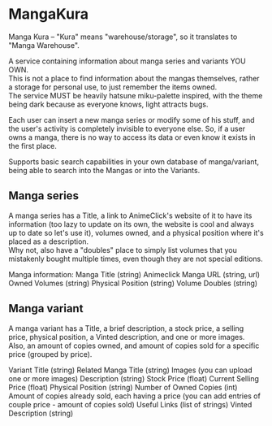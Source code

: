 # MangaKura
Manga Kura – "Kura" means "warehouse/storage", so it translates to "Manga Warehouse".  

A service containing information about manga series and variants YOU OWN.  
This is not a place to find information about the mangas themselves, rather a storage for personal use, to just remember the items owned.  
The service MUST be heavily hatsune miku-palette inspired, with the theme being dark because as everyone knows, light attracts bugs.

Each user can insert a new manga series or modify some of his stuff, and the user's activity is completely invisible to everyone else.
So, if a user owns a manga, there is no way to access its data or even know it exists in the first place.

Supports basic search capabilities in your own database of manga/variant, being able to search into the Mangas or into the Variants.

## Manga series
A manga series has a Title, a link to AnimeClick's website of it to have its information (too lazy to update on its own, the website is cool and always up to date so let's use it), volumes owned, and a physical position where it's placed as a description.  
Why not, also have a "doubles" place to simply list volumes that you mistakenly bought multiple times, even though they are not special editions.

Manga information:
Manga Title (string)
Animeclick Manga URL (string, url)
Owned Volumes (string)
Physical Position (string)
Volume Doubles (string)


## Manga variant
A manga variant has a Title, a brief description, a stock price, a selling price, physical position, a Vinted description, and one or more images.  
Also, an amount of copies owned, and amount of copies sold for a specific price (grouped by price).

Variant Title (string)
Related Manga Title (string)
Images (you can upload one or more images)
Description (string)
Stock Price (float)
Current Selling Price (float)
Physical Position (string)
Number of Owned  Copies (int)
Amount of copies already sold, each having a price (you can add entries of couple price - amount of copies sold)
Useful Links (list of strings)
Vinted Description (string)
